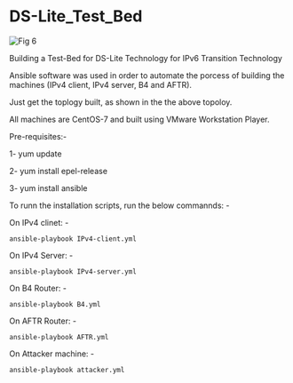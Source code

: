 # DS-Lite_Test_Bed



![Fig 6](https://user-images.githubusercontent.com/45686881/219900682-4d20a6e3-9187-4019-a216-d74e707780be.png)



Building a Test-Bed for DS-Lite Technology for IPv6 Transition Technology

Ansible software was used in order to automate the porcess of building the machines (IPv4 client, IPv4 server, B4 and AFTR).


Just get the toplogy built, as shown in the the above topoloy.

All machines are CentOS-7 and built using VMware Workstation Player.

Pre-requisites:-

1- yum update

2- yum install epel-release

3- yum install ansible

To runn the installation scripts, run the below commannds: -

On IPv4 clinet: -

`
ansible-playbook IPv4-client.yml
`

On IPv4 Server: -

`
ansible-playbook IPv4-server.yml
`

On B4 Router: -

`
ansible-playbook B4.yml
`

On AFTR Router: -

`
ansible-playbook AFTR.yml
`


On Attacker machine: -

`
ansible-playbook attacker.yml
`
